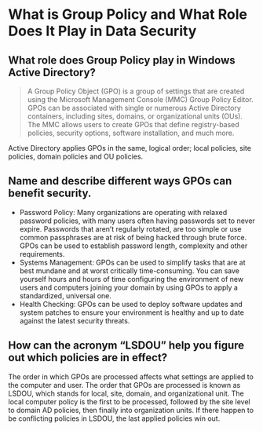 # What is Group Policy and What Role Does It Play in Data Security


## What role does Group Policy play in Windows Active Directory?
> A Group Policy Object (GPO) is a group of settings that are created using the Microsoft Management Console (MMC) Group Policy Editor. GPOs can be associated with single or numerous Active Directory containers, including sites, domains, or organizational units (OUs). The MMC allows users to create GPOs that define registry-based policies, security options, software installation, and much more.

Active Directory applies GPOs in the same, logical order; local policies, site policies, domain policies and OU policies.

## Name and describe different ways GPOs can benefit security.
- Password Policy: Many organizations are operating with relaxed password policies, with many users often having passwords set to never expire. Passwords that aren’t regularly rotated, are too simple or use common passphrases are at risk of being hacked through brute force. GPOs can be used to establish password length, complexity and other requirements.
- Systems Management: GPOs can be used to simplify tasks that are at best mundane and at worst critically time-consuming. You can save yourself hours and hours of time configuring the environment of new users and computers joining your domain by using GPOs to apply a standardized, universal one.
- Health Checking: GPOs can be used to deploy software updates and system patches to ensure your environment is healthy and up to date against the latest security threats.

## How can the acronym “LSDOU” help you figure out which policies are in effect?
The order in which GPOs are processed affects what settings are applied to the computer and user. The order that GPOs are processed is known as LSDOU, which stands for local, site, domain, and organizational unit. The local computer policy is the first to be processed, followed by the site level to domain AD policies, then finally into organization units. If there happen to be conflicting policies in LSDOU, the last applied policies win out.